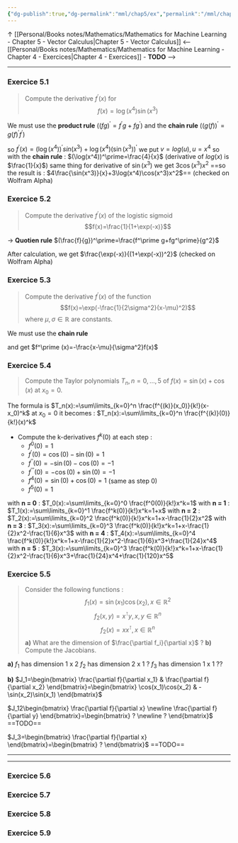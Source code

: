 ```yaml
---
{"dg-publish":true,"dg-permalink":"mml/chap5/ex","permalink":"/mml/chap5/ex/"}
---
```


↑ [[Personal/Books notes/Mathematics/Mathematics for Machine Learning - Chapter 5 - Vector Calculus|Chapter 5 - Vector Calculus]]
<-- [[Personal/Books notes/Mathematics/Mathematics for Machine Learning - Chapter 4 - Exercices|Chapter 4 - Exercices]] - **TODO** -->

---
### Exercice 5.1
> Compute the derivative $f^\prime(x)$ for
> $$f(x)=\log(x^4)\sin(x^3)$$

We must use the **product rule** ($(fg)^\prime=f^\prime g+fg^\prime$) and the **chain rule** ($(g(f))^\prime=g(f)^\prime f^\prime$)

so $f^\prime (x)=(\log(x^4))^\prime sin(x^3)+\log(x^4)(\sin(x^3))^\prime$
we put $v=log(u), u=x^4$ so with the **chain rule** : $(\log(x^4))^\prime=\frac{4}{x}$ (derivative of $log(x)$ is $\frac{1}{x}$)
same thing for derivative of $\sin(x^3)$ we get $3\cos(x^3)x^2$
==so the result is : $4\frac{\sin(x^3)}{x}+3\log(x^4)\cos(x^3)x^2$== (checked on Wolfram Alpha)


### Exercice 5.2
> Compute the derivative $f^\prime(x)$ of the logistic sigmoid
> $$f(x)=\frac{1}{1+\exp(-x)}$$

-> **Quotien rule** $(\frac{f}{g})^\prime=\frac{f^\prime g+fg^\prime}{g^2}$

After calculation, we get $\frac{\exp(-x)}{(1+\exp(-x))^2}$ (checked on Wolfram Alpha)


### Exercice 5.3
> Compute the derivative $f^\prime (x)$ of the function
> $$f(x)=\exp(-\frac{1}{2\sigma^2}(x-\mu)^2)$$
> where $\mu, \sigma \in \mathbb{R}$ are constants.

We must use the **chain rule**

and get $f^\prime (x)=-\frac{x-\mu}{\sigma^2}f(x)$


### Exercice 5.4
> Compute the Taylor polynomials $T_n, n=0,...,5$ of $f(x)=\sin(x)+\cos(x)$ at $x_0=0$.

The formula is $T_n(x):=\sum\limits_{k=0}^n \frac{f^{(k)}(x_0)}{k!}(x-x_0)^k$ at $x_0=0$ it becomes :
$T_n(x):=\sum\limits_{k=0}^n \frac{f^{(k)}(0)}{k!}(x)^k$
- Compute the k-derivatives $f^k(0)$ at each step :
	- $f^0(0)=1$
	- $f^\prime(0)=\cos(0)-\sin(0)=1$
	- $f^{\prime\prime}(0)=-\sin(0)-\cos(0)=-1$
	- $f^{\prime\prime\prime}(0)=-\cos(0)+\sin(0)=-1$
	- $f^4(0)=\sin(0)+\cos(0)=1$ (same as step 0)
	- $f^5(0)=1$

with **n = 0** : $T_0(x):=\sum\limits_{k=0}^0 \frac{f^0(0)}{k!}x^k=1$
with **n = 1** : $T_1(x):=\sum\limits_{k=0}^1 \frac{f^k(0)}{k!}x^k=1+x$
with **n = 2** : $T_2(x):=\sum\limits_{k=0}^2 \frac{f^k(0)}{k!}x^k=1+x-\frac{1}{2}x^2$
with **n = 3** : $T_3(x):=\sum\limits_{k=0}^3 \frac{f^k(0)}{k!}x^k=1+x-\frac{1}{2}x^2-\frac{1}{6}x^3$
with **n = 4** : $T_4(x):=\sum\limits_{k=0}^4 \frac{f^k(0)}{k!}x^k=1+x-\frac{1}{2}x^2-\frac{1}{6}x^3+\frac{1}{24}x^4$
with **n = 5** : $T_3(x):=\sum\limits_{k=0}^3 \frac{f^k(0)}{k!}x^k=1+x-\frac{1}{2}x^2-\frac{1}{6}x^3+\frac{1}{24}x^4+\frac{1}{120}x^5$


### Exercice 5.5
> Consider the following functions :
> $$f_1(x)=\sin(x_1)\cos(x_2), x\in\mathbb{R}^2$$
> $$f_2(x, y)=x^\intercal y, x,y \in\mathbb{R}^n$$
> $$f_2(x)=xx^\intercal, x\in\mathbb{R}^n$$
> **a)** What are the dimension of $\frac{\partial f_i}{\partial x}$ ?
> **b)** Compute the Jacobians.

**a)**
$f_1$ has dimension 1 x 2
$f_2$ has dimension 2 x 1 ?
$f_3$ has dimension 1 x 1 ??

**b)**
$J_1=\begin{bmatrix} \frac{\partial f}{\partial x_1} & \frac{\partial f}{\partial x_2} \end{bmatrix}=\begin{bmatrix} \cos(x_1)\cos(x_2) & -\sin(x_2)\sin(x_1) \end{bmatrix}$

$J_12\begin{bmatrix} \frac{\partial f}{\partial x} \newline \frac{\partial f}{\partial y} \end{bmatrix}=\begin{bmatrix} ? \newline ? \end{bmatrix}$
==TODO==

$J_3=\begin{bmatrix} \frac{\partial f}{\partial x} \end{bmatrix}=\begin{bmatrix} ? \end{bmatrix}$
==TODO==


---
---
### Exercice 5.6

### Exercice 5.7

### Exercice 5.8

### Exercice 5.9

